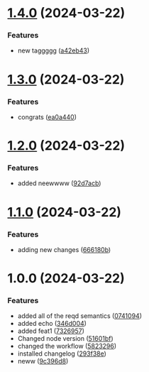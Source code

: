# [1.4.0](https://github.com/sidhugithubaction/mygitactioncourse/compare/v1.3.0...v1.4.0) (2024-03-22)


### Features

* new taggggg ([a42eb43](https://github.com/sidhugithubaction/mygitactioncourse/commit/a42eb43aa2e9d21e3bf0cbe5a3f2935e092034b6))

# [1.3.0](https://github.com/sidhugithubaction/mygitactioncourse/compare/v1.2.0...v1.3.0) (2024-03-22)


### Features

* congrats ([ea0a440](https://github.com/sidhugithubaction/mygitactioncourse/commit/ea0a440f9111429ed5779ea400a17cc5d66b9cfa))

# [1.2.0](https://github.com/sidhugithubaction/mygitactioncourse/compare/v1.1.0...v1.2.0) (2024-03-22)


### Features

* added neewwww ([92d7acb](https://github.com/sidhugithubaction/mygitactioncourse/commit/92d7acb645de38814d6bca3a57d0b42ede5e2f42))

# [1.1.0](https://github.com/sidhugithubaction/mygitactioncourse/compare/v1.0.0...v1.1.0) (2024-03-22)


### Features

* adding new changes ([666180b](https://github.com/sidhugithubaction/mygitactioncourse/commit/666180b8cc97f82b13c3c7936f2a22f89850f798))

# 1.0.0 (2024-03-22)


### Features

* added all of the reqd semantics ([0741094](https://github.com/sidhugithubaction/mygitactioncourse/commit/07410949e2b70e088f038ed9dd4b3e40640880b8))
* added echo ([346d004](https://github.com/sidhugithubaction/mygitactioncourse/commit/346d004ce0f758848c4ed91774b74679b9e513b5))
* added feat1 ([7326957](https://github.com/sidhugithubaction/mygitactioncourse/commit/7326957656b2f259f810bda389aa0a9f367bdcd9))
* Changed node version ([51601bf](https://github.com/sidhugithubaction/mygitactioncourse/commit/51601bfbb0bcac95fd880e262aee485b57c87f91))
* changed the workflow ([5823296](https://github.com/sidhugithubaction/mygitactioncourse/commit/5823296ed886ea6e6dd9ec81dd71f97d30dfed2a))
* installed changelog ([293f38e](https://github.com/sidhugithubaction/mygitactioncourse/commit/293f38e6ba02ab465a608f437c9c77be151ba75f))
* neww ([9c396d8](https://github.com/sidhugithubaction/mygitactioncourse/commit/9c396d8dcff1930e698342de770e97fc5048982c))
